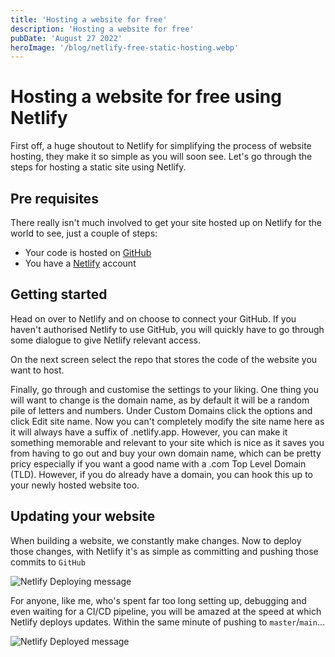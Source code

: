 ```yaml
---
title: 'Hosting a website for free'
description: 'Hosting a website for free'
pubDate: 'August 27 2022'
heroImage: '/blog/netlify-free-static-hosting.webp'
---
```


# Hosting a website for free using Netlify

First off, a huge shoutout to Netlify for simplifying the process of website hosting, they make it so simple as you will soon see. Let's go through the steps for hosting a static site using Netlify.

## Pre requisites

There really isn't much involved to get your site hosted up on Netlify for the world to see, just a couple of steps:

- Your code is hosted on [GitHub](https://github.com/)
- You have a [Netlify](https://www.netlify.com/) account

## Getting started

Head on over to Netlify and on choose to connect your GitHub. If you haven't authorised Netlify to use GitHub, you will quickly have to go through some dialogue to give Netlify relevant access.

On the next screen select the repo that stores the code of the website you want to host.

Finally, go through and customise the settings to your liking. One thing you will want to change is the domain name, as by default it will be a random pile of letters and numbers. Under Custom Domains click the options and click Edit site name. Now you can't completely modify the site name here as it will always have a suffix of .netlify.app. However, you can make it something memorable and relevant to your site which is nice as it saves you from having to go out and buy your own domain name, which can be pretty pricy especially if you want a good name with a .com Top Level Domain (TLD). However, if you do already have a domain, you can hook this up to your newly hosted website too.

## Updating your website

When building a website, we constantly make changes. Now to deploy those changes, with Netlify it's as simple as committing and pushing those commits to `GitHub`

![Netlify Deploying message](/blog/deploying-netlify/netlify-deploy-message.png)

For anyone, like me, who's spent far too long setting up, debugging and even waiting for a CI/CD pipeline, you will be amazed at the speed at which Netlify deploys updates. Within the same minute of pushing to `master`/`main`...

![Netlify Deployed message](/blog/deploying-netlify/netlify-deployed-message.png)
